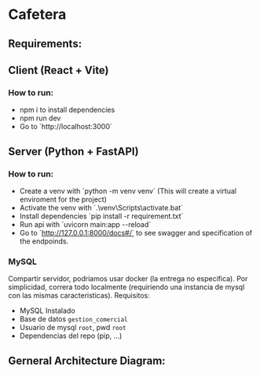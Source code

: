 # Cafetera

## Requirements:


## Client (React + Vite)

### How to run:

- npm i to install dependencies
- npm run dev
- Go to ´http://localhost:3000´

## Server (Python + FastAPI)

### How to run:

- Create a venv with ´python -m venv venv´ (This will create a virtual enviroment for the project)
- Activate the venv with ´.\venv\Scripts\activate.bat´
- Install dependencies ´pip install -r requirement.txt´
- Run api with ´uvicorn main:app --reload´
- Go to ´http://127.0.0.1:8000/docs#/´ to see swagger and specification of the endpoinds.

### MySQL

Compartir servidor, podriamos usar docker (la entrega no especifica). Por simplicidad, correra todo localmente (requiriendo una instancia de mysql con las mismas caracteristicas). Requisitos:

- MySQL Instalado
- Base de datos `gestion_comercial`
- Usuario de mysql `root`, pwd `root`
- Dependencias del repo (pip, ...)

## Gerneral Architecture Diagram:
